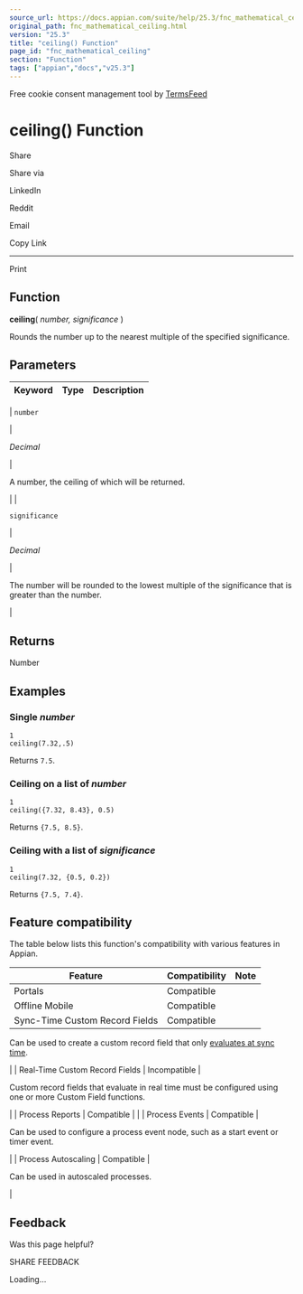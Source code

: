 ```yaml
---
source_url: https://docs.appian.com/suite/help/25.3/fnc_mathematical_ceiling.html
original_path: fnc_mathematical_ceiling.html
version: "25.3"
title: "ceiling() Function"
page_id: "fnc_mathematical_ceiling"
section: "Function"
tags: ["appian","docs","v25.3"]
---
```



Free cookie consent management tool by [TermsFeed](https://www.termsfeed.com/)

# ceiling() Function

Share

Share via

LinkedIn

Reddit

Email

Copy Link

* * *

Print

## Function

**ceiling**( _number, significance_ )

Rounds the number up to the nearest multiple of the specified significance.

## Parameters

| Keyword | Type | Description |
| --- | --- | --- |
|
`number`

 |

_Decimal_

 |

A number, the ceiling of which will be returned.

 |
|

`significance`

 |

_Decimal_

 |

The number will be rounded to the lowest multiple of the significance that is greater than the number.

 |

## Returns

Number

## Examples

### Single _number_

```
1
ceiling(7.32,.5)
```

Returns `7.5`.

### Ceiling on a list of _number_

```
1
ceiling({7.32, 8.43}, 0.5)
```

Returns `{7.5, 8.5}`.

### Ceiling with a list of _significance_

```
1
ceiling(7.32, {0.5, 0.2})
```

Returns `{7.5, 7.4}`.

## Feature compatibility

The table below lists this function's compatibility with various features in Appian.

| Feature | Compatibility | Note |
| --- | --- | --- |
| Portals | Compatible |  |
| Offline Mobile | Compatible |  |
| Sync-Time Custom Record Fields | Compatible |
Can be used to create a custom record field that only [evaluates at sync time](custom-record-fields.html#prodlink-sync-time-evaluations).

 |
| Real-Time Custom Record Fields | Incompatible |

Custom record fields that evaluate in real time must be configured using one or more Custom Field functions.

 |
| Process Reports | Compatible |  |
| Process Events | Compatible |

Can be used to configure a process event node, such as a start event or timer event.

 |
| Process Autoscaling | Compatible |

Can be used in autoscaled processes.

 |

## Feedback

Was this page helpful?

SHARE FEEDBACK

Loading...